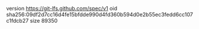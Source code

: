 version https://git-lfs.github.com/spec/v1
oid sha256:09df2d7cc16d4fe15bfdde990d4fd360b594d0e2b55ec3fedd6cc107c1fdcb27
size 89350
